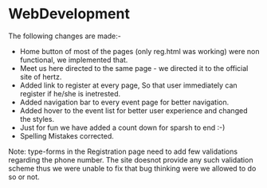 # WebDevelopment

The following changes are made:-

* Home button of most of the pages (only reg.html was working) were non functional, we implemented that.
* Meet us here directed to the same page - we directed it to the official site of hertz.
* Added link to register at every page, So that user immediately can register if he/she is inetrested.
* Added navigation bar to every event page for better navigation.
* Added hover to the event list for better user experience and changed the styles.
* Just for fun we have added a count down for sparsh to end :-)
* Spelling Mistakes corrected.


Note: type-forms in the Registration page need to add few validations regarding the phone number.
 The site doesnot provide any such validation scheme thus we were unable to fix that bug thinking were we allowed to do so or not.

